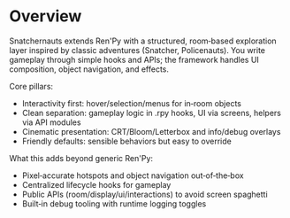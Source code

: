 # Overview

Snatchernauts extends Ren'Py with a structured, room‑based exploration layer inspired by classic adventures (Snatcher, Policenauts). You write gameplay through simple hooks and APIs; the framework handles UI composition, object navigation, and effects.

Core pillars:
- Interactivity first: hover/selection/menus for in‑room objects
- Clean separation: gameplay logic in .rpy hooks, UI via screens, helpers via API modules
- Cinematic presentation: CRT/Bloom/Letterbox and info/debug overlays
- Friendly defaults: sensible behaviors but easy to override

What this adds beyond generic Ren'Py:
- Pixel‑accurate hotspots and object navigation out‑of‑the‑box
- Centralized lifecycle hooks for gameplay
- Public APIs (room/display/ui/interactions) to avoid screen spaghetti
- Built‑in debug tooling with runtime logging toggles
